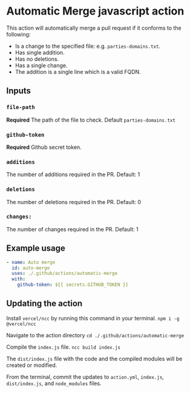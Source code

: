 # Automatic Merge javascript action

This action will automatically merge a pull request if it conforms to the 
following:

* Is a change to the specified file: e.g. `parties-domains.txt`.
* Has single addition.
* Has no deletions.
* Has a single change.
* The addition is a single line which is a valid FQDN.

## Inputs

### `file-path`

**Required** The path of the file to check. Default `parties-domains.txt`

### `github-token`

**Required** Github secret token.

### `additions`

The number of additions required in the PR. Default: 1

### `deletions`

The number of deletions required in the PR. Default: 0

### `changes:`

The number of changes required in the PR. Default: 1

## Example usage

```yaml
- name: Auto merge
  id: auto-merge
  uses: ./.github/actions/automatic-merge
  with: 
    github-token: ${{ secrets.GITHUB_TOKEN }}
```

## Updating the action

Install `vercel/ncc` by running this command in your terminal. `npm i -g @vercel/ncc`

Navigate to the action directory `cd ./.github/actions/automatic-merge`

Compile the `index.js` file. `ncc build index.js`

The `dist/index.js` file with the code and the compiled modules will be created or modified.

From the terminal, commit the updates to `action.yml`, `index.js`, `dist/index.js`, and `node_modules` files.
